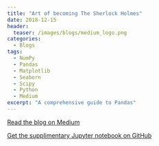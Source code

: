 ```yaml
---
title: "Art of becoming The Sherlock Holmes"
date: 2018-12-15
header:
  teaser: /images/blogs/medium_logo.png
categories:
  - Blogs
tags: 
  - NumPy
  - Pandas
  - Matplotlib
  - Seaborn
  - Scipy  
  - Python
  - Medium
excerpt: "A comprehensive guide to Pandas"
---
```


[Read the blog on Medium](https://medium.com/@vivekjaglan/art-of-becoming-the-sherlock-holmes-a-comprehensive-guide-to-pandas-690912825873)

[Get the supplimentary Jupyter notebook on GitHub](https://github.com/aivic/blogs/tree/master/Art%20of%20becoming%20The%20Sherlock%20Holmes-%20A%20comprehensive%20guide%20to-Pandas)
